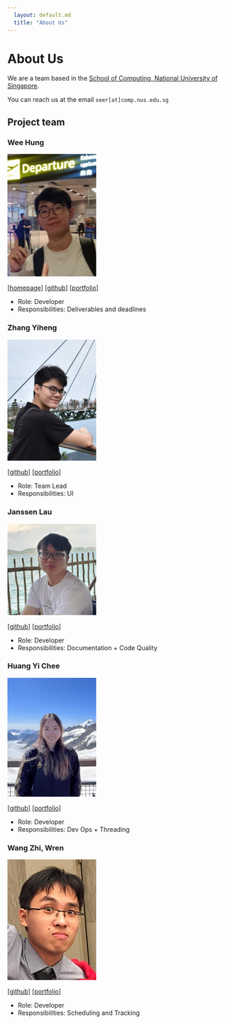 ```yaml
---
  layout: default.md
  title: "About Us"
---
```


# About Us

We are a team based in the [School of Computing, National University of Singapore](http://www.comp.nus.edu.sg).

You can reach us at the email `seer[at]comp.nus.edu.sg`

## Project team

### Wee Hung

<img src="images/weeehung.png" width="200px">

[[homepage](https://github.com/WeeeHung)]
[[github](https://github.com/WeeeHung)]
[[portfolio](team/weeehung.md)]

* Role: Developer
* Responsibilities: Deliverables and deadlines

### Zhang Yiheng

<img src="images/nubnubyas.png" width="200px">

[[github](http://github.com/nubnubyas)]
[[portfolio](team/nubnubyas.md)]

* Role: Team Lead
* Responsibilities: UI

### Janssen Lau

<img src="images/kanna-1.png" width="200px">

[[github](http://github.com/kanna-1)] [[portfolio](team/kanna-1.md)]

* Role: Developer
* Responsibilities: Documentation + Code Quality

### Huang Yi Chee

<img src="images/hyc17003.png" width="200px">

[[github](http://github.com/hyc17003)]
[[portfolio](team/hyc17003.md)]

* Role: Developer
* Responsibilities: Dev Ops + Threading

### Wang Zhi, Wren

<img src="images/wzwren.png" width="200px">

[[github](http://github.com/wzwren)]
[[portfolio](team/wzwren.md)]

* Role: Developer
* Responsibilities: Scheduling and Tracking
